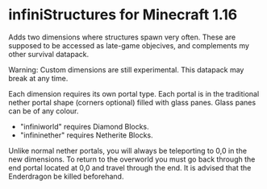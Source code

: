 # infiniStructures for Minecraft 1.16
Adds two dimensions where structures spawn very often.
These are supposed to be accessed as late-game objecives, and complements my other survival datapack.

Warning: Custom dimensions are still experimental. This datapack may break at any time.

Each dimension requires its own portal type. Each portal is in the traditional nether portal shape (corners optional) filled with glass panes. Glass panes can be of any colour.
- "infiniworld" requires Diamond Blocks.
- "infininether" requires Netherite Blocks.

Unlike normal nether portals, you will always be teleporting to 0,0 in the new dimensions. To return to the overworld you must go back through the end portal located at 0,0 and travel through the end. It is advised that the Enderdragon be killed beforehand.

